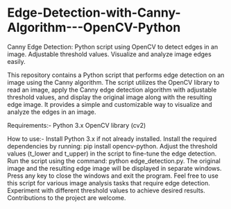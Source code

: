 # Edge-Detection-with-Canny-Algorithm---OpenCV-Python
Canny Edge Detection: Python script using OpenCV to detect edges in an image. Adjustable threshold values. Visualize and analyze image edges easily.


This repository contains a Python script that performs edge detection on an image using the Canny algorithm. The script utilizes the OpenCV library to read an image, apply the Canny edge detection algorithm with adjustable threshold values, and display the original image along with the resulting edge image. It provides a simple and customizable way to visualize and analyze the edges in an image.

Requirements:-
Python 3.x
OpenCV library (cv2)


How to use:-
Install Python 3.x if not already installed.
Install the required dependencies by running: pip install opencv-python.
Adjust the threshold values (t_lower and t_upper) in the script to fine-tune the edge detection.
Run the script using the command: python edge_detection.py.
The original image and the resulting edge image will be displayed in separate windows.
Press any key to close the windows and exit the program.
Feel free to use this script for various image analysis tasks that require edge detection. Experiment with different threshold values to achieve desired results. Contributions to the project are welcome.
